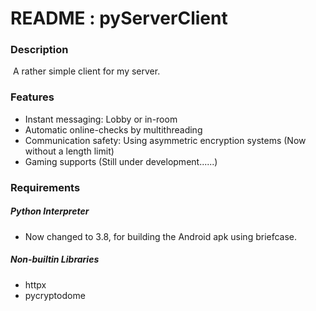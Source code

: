 # README : pyServerClient

### Description

​	A rather simple client for my server.

### Features

- Instant messaging: Lobby or in-room
- Automatic online-checks by multithreading
- Communication safety: Using asymmetric encryption systems (Now without a length limit)
- Gaming supports (Still under development......)

### Requirements

##### Python Interpreter

- Now changed to 3.8, for building the Android apk using briefcase.

##### Non-builtin Libraries

- httpx
- pycryptodome